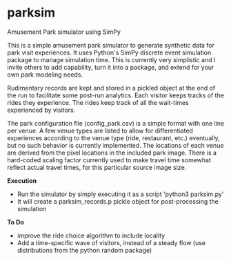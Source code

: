 # parksim
Amusement Park simulator using SimPy

This is a simple amusement park simulator to generate synthetic data for park visit experiences.  It uses Python's SimPy discrete event simulation package to manage simulation time. This is currently very simplistic and I invite others to add capability, turn it into a package, and extend for your own park modeling needs.  

Rudimentary records are kept and stored in a pickled object at the end of the run to facilitate some post-run analytics. Each visitor keeps tracks of the rides they experience.  The rides keep track of all the wait-times experienced by visitors.  

The park configuration file (config_park.csv) is a simple format with one line per venue.  A few venue types are listed to allow for differentiated experiences according to the venue type (ride, restaurant, etc.) eventually, but no such behavior is currently implemented.  The locations of each venue are derived from the pixel locations in the included park image.  There is a hard-coded scaling factor currently used to make travel time somewhat reflect actual travel times, for this particular source image size. 

**Execution**
- Run the simulator by simply executing it as a script 'python3 parksim.py'
- It will create a parksim_records.p pickle object for post-processing the simulation

**To Do**
- improve the ride choice algorithm to include locality
- Add a time-specific wave of visitors, instead of a steady flow (use distributions from the python random package)

